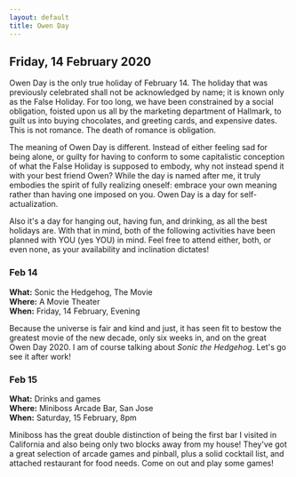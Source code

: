 ```yaml
---
layout: default
title: Owen Day
---
```


## Friday, 14 February 2020

Owen Day is the only true holiday of February 14. The holiday that was previously celebrated shall
not be acknowledged by name; it is known only as the False Holiday. For too long, we have been
constrained by a social obligation, foisted upon us all by the marketing department of Hallmark, to
guilt us into buying chocolates, and greeting cards, and expensive dates. This is not romance. The
death of romance is obligation.

The meaning of Owen Day is different. Instead of either feeling sad for being alone, or guilty for
having to conform to some capitalistic conception of what the False Holiday is supposed to embody,
why not instead spend it with your best friend Owen? While the day is named after me, it truly
embodies the spirit of fully realizing oneself: embrace your own meaning rather than having one
imposed on you. Owen Day is a day for self-actualization.

Also it's a day for hanging out, having fun, and drinking, as all the best holidays are. With that
in mind, both of the following activities have been planned with YOU (yes YOU) in mind. Feel free to
attend either, both, or even none, as your availability and inclination dictates!

### Feb 14

**What:** Sonic the Hedgehog, The Movie<br>
**Where:** A Movie Theater<br>
**When:** Friday, 14 February, Evening

Because the universe is fair and kind and just, it has seen fit to bestow the greatest movie of the
new decade, only six weeks in, and on the great Owen Day 2020. I am of course talking about *Sonic
the Hedgehog*. Let's go see it after work!


### Feb 15

**What:** Drinks and games<br>
**Where:** Miniboss Arcade Bar, San Jose<br>
**When:** Saturday, 15 February, 8pm

Miniboss has the great double distinction of being the first bar I visited in California and also
being  only two blocks away from my house! They've got a great selection of arcade games and
pinball, plus a  solid cocktail list, and attached restaurant for food needs. Come on out and play
some games!